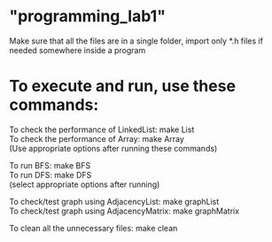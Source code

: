 # "programming_lab1"

Make sure that all the files are in a single folder, import only *.h files if needed somewhere inside a program

# To execute and run, use these commands:
To check the performance of LinkedList: make List  
To check the performance of Array: make Array  
(Use appropriate options after running these commands)  
  
To run BFS: make BFS  
To run DFS: make DFS  
(select appropriate options after running)  
  
To check/test graph using AdjacencyList: make graphList  
To check/test graph using AdjacencyMatrix: make graphMatrix  
  
To clean all the unnecessary files: make clean  
